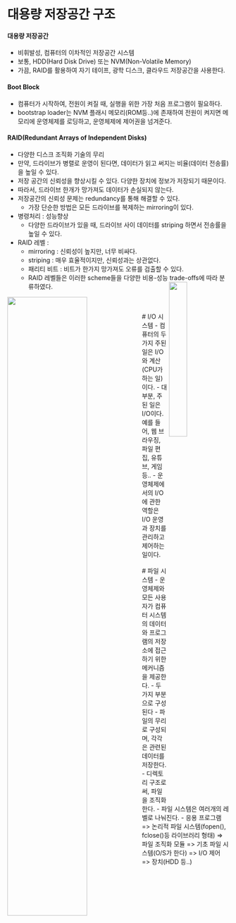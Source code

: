 # 대용량 저장공간 구조
#### 대용량 저장공간
- 비휘발성, 컴퓨터의 이차적인 저장공간 시스템
- 보통, HDD(Hard Disk Drive) 또는 NVM(Non-Volatile Memory)
- 가끔, RAID를 활용하여 자기 테이프, 광학 디스크, 클라우드 저장공간을 사용한다.

#### Boot Block
- 컴퓨터가 시작하여, 전원이 켜질 때, 실행을 위한 가장 처음 프로그램이 필요하다.
- bootstrap loader는 NVM 플래시 메모리(ROM등..)에 존재하여 전원이 켜지면 메모리에 운영체제를 로딩하고, 운영체제에 제어권을 넘겨준다.

#### RAID(Redundant Arrays of Independent Disks)
- 다양한 디스크 조직화 기술의 무리
- 만약, 드라이브가 병렬로 운영이 된다면, 데이터가 읽고 써지는 비율(데이터 전송률)을 높일 수 있다.
- 저장 공간의 신뢰성을 향상시킬 수 있다. 다양한 장치에 정보가 저장되기 때문이다.
- 따라서, 드라이브 한개가 망가져도 데이터가 손실되지 않는다.
- 저장공간의 신뢰성 문제는 redundancy를 통해 해결할 수 있다.
  - 가장 단순한 방법은 모든 드라이브를 복제하는 mirroring이 있다.
- 병령처리 : 성능향상
  - 다양한 드라이브가 있을 때, 드라이브 사이 데이터를 striping 하면서 전송률을 높일 수 있다.
- RAID 레벨 : 
  - mirroring : 신뢰성이 높지만, 너무 비싸다.
  - striping : 매우 효율적이지만, 신뢰성과는 상관없다. 
  - 패리티 비트 : 비트가 한가지 망가져도 오류를 검출할 수 있다.
  - RAID 레벨들은 이러한 scheme들을 다양한 비용-성능 trade-offs에 따라 분류하였다.<img src="https://user-images.githubusercontent.com/81418010/222614092-93d68e11-bf20-4e02-8c2d-dadc4facd393.png" height="30%" width="30%" align="right">
<img src="https://user-images.githubusercontent.com/81418010/222613583-e94025dd-e754-4065-8e40-9f942eff0e3a.png" height="60%" width="60%" align="left">
<br><br>
# I/O 시스템
- 컴퓨터의 두가지 주된 일은 I/O와 계산(CPU가 하는 일)이다.
- 대부분, 주된 일은 I/O이다. 예를 들어, 웹 브라우징, 파일 편집, 유튜브, 게임 등..
- 운영체제에서의 I/O에 관한 역할은 I/O 운영과 장치를 관리하고 제어하는일이다.
<br><br>
# 파일 시스템
- 운영체제와 모든 사용자가 컴퓨터 시스템의 데이터와 프로그램의 저장소에 접근하기 위한 메커니즘을 제공한다.
- 두 가지 부분으로 구성된다
  - 파일의 무리로 구성되며, 각각은 관련된 데이터를 저장한다.
  - 디렉토리 구조로써, 파일을 조직화한다.
- 파일 시스템은 여러개의 레벨로 나눠진다.
  - 응용 프로그램  =>  논리적 파일 시스템(fopen(), fclose()등 라이브러리 형태)  =>  파일 조직화 모듈  =>  기초 파일 시스템(O/S가 한다)  =>  I/O 제어  =>  장치(HDD 등..)  

